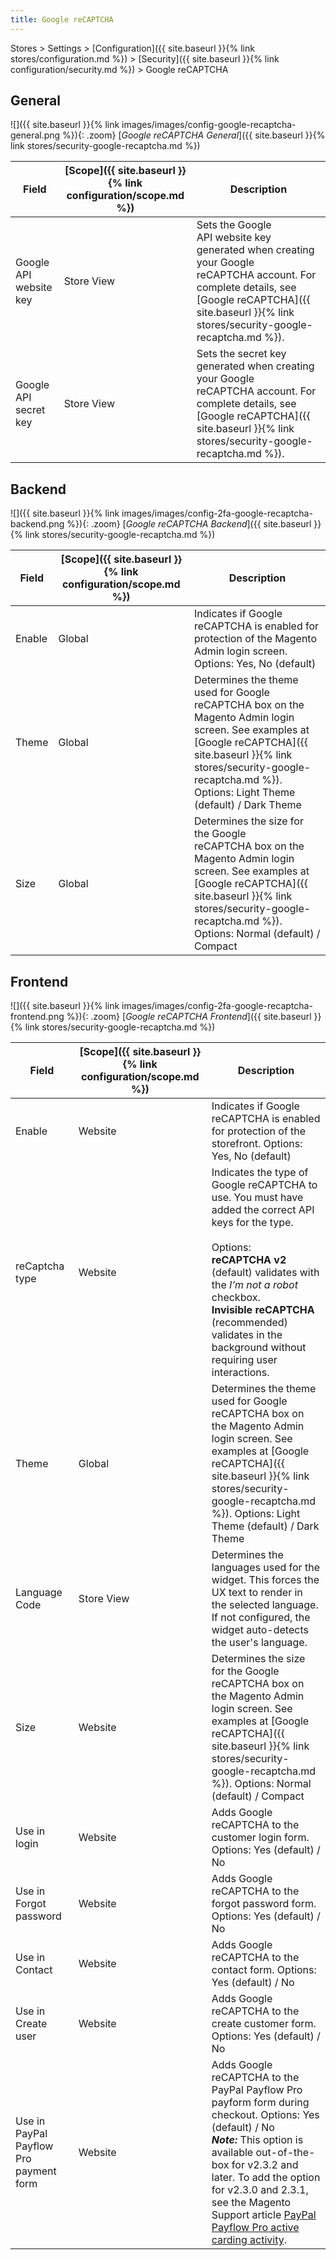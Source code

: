 ```yaml
---
title: Google reCAPTCHA
---
```


Stores > Settings > [Configuration]({{ site.baseurl }}{% link stores/configuration.md %}) > [Security]({{ site.baseurl }}{% link configuration/security.md %}) > Google reCAPTCHA

## General

![]({{ site.baseurl }}{% link images/images/config-google-recaptcha-general.png %}){: .zoom}
[_Google reCAPTCHA General_]({{ site.baseurl }}{% link stores/security-google-recaptcha.md %})

|Field|[Scope]({{ site.baseurl }}{% link configuration/scope.md %})|Description|
|--|--|--|
|Google API website key|Store View|Sets the Google API website key generated when creating your Google reCAPTCHA account. For complete details, see [Google reCAPTCHA]({{ site.baseurl }}{% link stores/security-google-recaptcha.md %}).|
|Google API secret key|Store View|Sets the secret key generated when creating your Google  reCAPTCHA account. For complete details, see [Google reCAPTCHA]({{ site.baseurl }}{% link stores/security-google-recaptcha.md %}).|

## Backend

![]({{ site.baseurl }}{% link images/images/config-2fa-google-recaptcha-backend.png %}){: .zoom}
[_Google reCAPTCHA Backend_]({{ site.baseurl }}{% link stores/security-google-recaptcha.md %})

|Field|[Scope]({{ site.baseurl }}{% link configuration/scope.md %})|Description|
|--|--|--|
|Enable|Global|Indicates if Google reCAPTCHA is enabled for protection of the Magento Admin login screen. Options: Yes, No (default)|
|Theme|Global|Determines the theme used for Google reCAPTCHA box on the Magento Admin login screen. See examples at [Google reCAPTCHA]({{ site.baseurl }}{% link stores/security-google-recaptcha.md %}). Options: Light Theme (default) / Dark Theme|
|Size|Global|Determines the size for the Google reCAPTCHA box on the Magento Admin login screen. See examples at [Google reCAPTCHA]({{ site.baseurl }}{% link stores/security-google-recaptcha.md %}). Options: Normal (default) / Compact|

## Frontend

![]({{ site.baseurl }}{% link images/images/config-2fa-google-recaptcha-frontend.png %}){: .zoom}
[_Google reCAPTCHA Frontend_]({{ site.baseurl }}{% link stores/security-google-recaptcha.md %})

|Field|[Scope]({{ site.baseurl }}{% link configuration/scope.md %})|Description|
|--|--|--|
|Enable|Website|Indicates if Google reCAPTCHA is enabled for protection of the storefront. Options: Yes, No (default)|
|reCaptcha type|Website|Indicates the type of Google reCAPTCHA to use. You must have added the correct API keys for the type.<br/><br/>Options:<br/>**reCAPTCHA v2** (default) validates with the _I’m not a robot_ checkbox.<br/>**Invisible reCAPTCHA** (recommended) validates in the background without requiring user interactions.|
|Theme|Global|Determines the theme used for Google reCAPTCHA box on the Magento Admin login screen. See examples at [Google reCAPTCHA]({{ site.baseurl }}{% link stores/security-google-recaptcha.md %}). Options: Light Theme (default) / Dark Theme|
|Language Code|Store View|Determines the languages used for the widget. This forces the UX text to render in the selected language. If not configured, the widget auto-detects the user's language.|
|Size|Website|Determines the size for the Google reCAPTCHA box on the Magento Admin login screen. See examples at [Google reCAPTCHA]({{ site.baseurl }}{% link stores/security-google-recaptcha.md %}). Options: Normal (default) / Compact|
|Use in login|Website|Adds Google reCAPTCHA to the customer login form. Options: Yes (default) / No|
|Use in Forgot password|Website|Adds Google reCAPTCHA to the forgot password form. Options: Yes (default) / No|
|Use in Contact|Website|Adds Google reCAPTCHA to the contact form. Options: Yes (default) / No|
|Use in Create user|Website|Adds Google reCAPTCHA to the create customer form. Options: Yes (default) / No|
|Use in PayPal Payflow Pro payment form|Website|Adds Google reCAPTCHA to the PayPal Payflow Pro payform form during checkout. Options: Yes (default) / No <br/>**_Note:_** This option is available out-of-the-box for v2.3.2 and later. To add the option for v2.3.0 and 2.3.1, see the Magento Support article [PayPal Payflow Pro active carding activity](https://support.magento.com/hc/en-us/articles/360025515991).|
